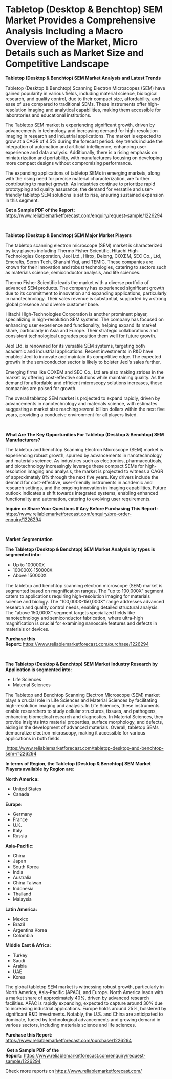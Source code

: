 <p><h1>Tabletop (Desktop & Benchtop) SEM Market Provides a Comprehensive Analysis Including a Macro Overview of the Market, Micro Details such as Market Size and Competitive Landscape</h1></p><p><strong>Tabletop (Desktop & Benchtop) SEM Market Analysis and Latest Trends</strong></p>
<p><p>Tabletop (Desktop & Benchtop) Scanning Electron Microscopes (SEM) have gained popularity in various fields, including material science, biological research, and quality control, due to their compact size, affordability, and ease of use compared to traditional SEMs. These instruments offer high-resolution imaging and analytical capabilities, making them accessible for laboratories and educational institutions.</p><p>The Tabletop SEM market is experiencing significant growth, driven by advancements in technology and increasing demand for high-resolution imaging in research and industrial applications. The market is expected to grow at a CAGR of 4.5% during the forecast period. Key trends include the integration of automation and artificial intelligence, enhancing user experience and data analysis. Additionally, there is a rising emphasis on miniaturization and portability, with manufacturers focusing on developing more compact designs without compromising performance.</p><p>The expanding applications of tabletop SEMs in emerging markets, along with the rising need for precise material characterization, are further contributing to market growth. As industries continue to prioritize rapid prototyping and quality assurance, the demand for versatile and user-friendly tabletop SEM solutions is set to rise, ensuring sustained expansion in this segment.</p></p>
<p><strong>Get a Sample PDF of the Report:&nbsp;</strong> <a href="https://www.reliablemarketforecast.com/enquiry/request-sample/1226294?utm_campaign=2483&utm_medium=2&utm_source=Github&utm_content=ia&utm_term=27022025&utm_id=tabletop-desktop-benchtop-sem">https://www.reliablemarketforecast.com/enquiry/request-sample/1226294</a></p>
<p>&nbsp;</p>
<p><strong>Tabletop (Desktop & Benchtop) SEM Major Market Players</strong></p>
<p><p>The tabletop scanning electron microscope (SEM) market is characterized by key players including Thermo Fisher Scientific, Hitachi High-Technologies Corporation, Jeol Ltd., Hirox, Delong, COXEM, SEC Co., Ltd, Emcrafts, Seron Tech, Shanshi Yiqi, and TEMIC. These companies are known for their innovation and robust technologies, catering to sectors such as materials science, semiconductor analysis, and life sciences.</p><p>Thermo Fisher Scientific leads the market with a diverse portfolio of advanced SEM products. The company has experienced significant growth due to its commitment to innovation and expanding applications, particularly in nanotechnology. Their sales revenue is substantial, supported by a strong global presence and diverse customer base.</p><p>Hitachi High-Technologies Corporation is another prominent player, specializing in high-resolution SEM systems. The company has focused on enhancing user experience and functionality, helping expand its market share, particularly in Asia and Europe. Their strategic collaborations and consistent technological upgrades position them well for future growth.</p><p>Jeol Ltd. is renowned for its versatile SEM systems, targeting both academic and industrial applications. Recent investments in R&D have enabled Jeol to innovate and maintain its competitive edge. The expected growth in the semiconductor sector is likely to bolster Jeol’s sales further.</p><p>Emerging firms like COXEM and SEC Co., Ltd are also making strides in the market by offering cost-effective solutions while maintaining quality. As the demand for affordable and efficient microscopy solutions increases, these companies are poised for growth.</p><p>The overall tabletop SEM market is projected to expand rapidly, driven by advancements in nanotechnology and materials science, with estimates suggesting a market size reaching several billion dollars within the next five years, providing a conducive environment for all players listed.</p></p>
<p>&nbsp;</p>
<p><strong>What Are The Key Opportunities For Tabletop (Desktop & Benchtop) SEM Manufacturers?</strong></p>
<p><p>The tabletop and benchtop Scanning Electron Microscope (SEM) market is experiencing robust growth, spurred by advancements in nanotechnology and materials science. As industries such as electronics, pharmaceuticals, and biotechnology increasingly leverage these compact SEMs for high-resolution imaging and analysis, the market is projected to witness a CAGR of approximately 8% through the next five years. Key drivers include the demand for cost-effective, user-friendly instruments in academic and research settings, and the ongoing innovation in imaging capabilities. Future outlook indicates a shift towards integrated systems, enabling enhanced functionality and automation, catering to evolving user requirements.</p></p>
<p><strong>Inquire or Share Your Questions If Any Before Purchasing This Report:</strong> <a href="https://www.reliablemarketforecast.com/enquiry/pre-order-enquiry/1226294?utm_campaign=2483&utm_medium=2&utm_source=Github&utm_content=ia&utm_term=27022025&utm_id=tabletop-desktop-benchtop-sem">https://www.reliablemarketforecast.com/enquiry/pre-order-enquiry/1226294</a></p>
<p>&nbsp;</p>
<p><strong>Market Segmentation</strong></p>
<p><strong>The Tabletop (Desktop & Benchtop) SEM Market Analysis by types is segmented into:</strong></p>
<p><ul><li>Up to 100000X</li><li>100000X-150000X</li><li>Above 150000X</li></ul></p>
<p><p>The tabletop and benchtop scanning electron microscope (SEM) market is segmented based on magnification ranges. The "up to 100,000X" segment caters to applications requiring high-resolution imaging for materials science and biology. The "100,000X-150,000X" range addresses advanced research and quality control needs, enabling detailed structural analysis. The "above 150,000X" segment targets specialized fields like nanotechnology and semiconductor fabrication, where ultra-high magnification is crucial for examining nanoscale features and defects in materials or devices.</p></p>
<p><strong>Purchase this Report:&nbsp;</strong><a href="https://www.reliablemarketforecast.com/purchase/1226294?utm_campaign=2483&utm_medium=2&utm_source=Github&utm_content=ia&utm_term=27022025&utm_id=tabletop-desktop-benchtop-sem">https://www.reliablemarketforecast.com/purchase/1226294</a></p>
<p>&nbsp;</p>
<p><strong>The Tabletop (Desktop & Benchtop) SEM Market Industry Research by Application is segmented into:</strong></p>
<p><ul><li>Life Sciences</li><li>Material Sciences</li></ul></p>
<p><p>The Tabletop and Benchtop Scanning Electron Microscope (SEM) market plays a crucial role in Life Sciences and Material Sciences by facilitating high-resolution imaging and analysis. In Life Sciences, these instruments enable researchers to study cellular structures, tissues, and pathogens, enhancing biomedical research and diagnostics. In Material Sciences, they provide insights into material properties, surface morphology, and defects, aiding in the development of advanced materials. Overall, tabletop SEMs democratize electron microscopy, making it accessible for various applications in both fields.</p></p>
<p><a href="https://www.reliablemarketforecast.com/tabletop-desktop-and-benchtop-sem-r1226294?utm_campaign=2483&utm_medium=2&utm_source=Github&utm_content=ia&utm_term=27022025&utm_id=tabletop-desktop-benchtop-sem">&nbsp;https://www.reliablemarketforecast.com/tabletop-desktop-and-benchtop-sem-r1226294</a></p>
<p><strong>In terms of Region, the Tabletop (Desktop & Benchtop) SEM Market Players available by Region are:</strong></p>
<p>
    <p> <strong> North America: </strong>
        <ul>
            <li>United States</li>
            <li>Canada</li>
        </ul>
        </p> 
    <p> <strong> Europe: </strong>
        <ul>
            <li>Germany</li>
            <li>France</li>
            <li>U.K.</li>
            <li>Italy</li>
            <li>Russia</li>
        </ul>
        </p> 
    <p> <strong> Asia-Pacific: </strong>
        <ul>
            <li>China</li>
            <li>Japan</li>
            <li>South Korea</li>
            <li>India</li>
            <li>Australia</li>
            <li>China Taiwan</li>
            <li>Indonesia</li>
            <li>Thailand</li>
            <li>Malaysia</li>
        </ul>
        </p> 
    <p> <strong> Latin America: </strong>
        <ul>
            <li>Mexico</li>
            <li>Brazil</li>
            <li>Argentina Korea</li>
            <li>Colombia</li>
        </ul>
        </p> 
    <p> <strong> Middle East & Africa: </strong>
        <ul>
            <li>Turkey</li>
            <li>Saudi</li>
            <li>Arabia</li>
            <li>UAE</li>
            <li>Korea</li>
        </ul>
    </p>
    </p>
<p><p>The global tabletop SEM market is witnessing robust growth, particularly in North America, Asia-Pacific (APAC), and Europe. North America leads with a market share of approximately 40%, driven by advanced research facilities. APAC is rapidly expanding, expected to capture around 30% due to increasing industrial applications. Europe holds around 25%, bolstered by significant R&D investments. Notably, the U.S. and China are anticipated to dominate, fueled by technological advancements and growing demand in various sectors, including materials science and life sciences.</p></p>
<p><strong>Purchase this Report: </strong><a href="https://www.reliablemarketforecast.com/purchase/1226294?utm_campaign=2483&utm_medium=2&utm_source=Github&utm_content=ia&utm_term=27022025&utm_id=tabletop-desktop-benchtop-sem">https://www.reliablemarketforecast.com/purchase/1226294</a></p>
<p>&nbsp;<strong>Get a Sample PDF of the Report:&nbsp;&nbsp;</strong><a href="https://www.reliablemarketforecast.com/enquiry/request-sample/1226294?utm_campaign=2483&utm_medium=2&utm_source=Github&utm_content=ia&utm_term=27022025&utm_id=tabletop-desktop-benchtop-sem">https://www.reliablemarketforecast.com/enquiry/request-sample/1226294</a></p>
<p><strong></strong></p>
<p>Check more reports on <a href="https://www.reliablemarketforecast.com/?utm_campaign=2483&utm_medium=2&utm_source=Github&utm_content=ia&utm_term=27022025&utm_id=tabletop-desktop-benchtop-sem">https://www.reliablemarketforecast.com/</a></p>